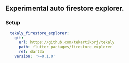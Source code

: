 ## Experimental auto firestore explorer.

### Setup

```yaml
  tekaly_firestore_explorer:
    git:
      url: https://github.com/tekartikprj/tekaly
      path: flutter_packages/firestore_explorer
      ref: dart3a
    version: '>=0.1.0'
```